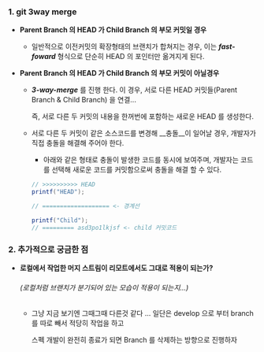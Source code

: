 ### 1. git 3way merge

- __Parent Branch 의 HEAD 가 Child Branch 의 부모 커밋일 경우__

  - 일반적으로 이전커밋의 확장형태의 브랜치가 합쳐지는 경우, 이는 ___fast-foward___ 형식으로 단순히 HEAD 의 포인터만 옮겨지게 된다. 

- __Parent Branch 의 HEAD 가 Child Branch 의 부모 커밋이 아닐경우__

  - ___3-way-merge___ 를 진행 한다. 이 경우, 서로 다른 HEAD 커밋들(Parent Branch & Child Branch) 을 연결...

    즉, 서로 다른 두 커밋의 내용을 한꺼번에 포함하는 새로운 HEAD 를 생성한다.

  - 서로 다른 두 커밋이 같은 소스코드를 변경해 __충돌__이 일어날 경우, 개발자가 직접 충돌을 해결해 주어야 한다.

    - 아래와 같은 형태로 충돌이 발생한 코드를 동시에 보여주며, 개발자는 코드를 선택해 새로운 코드를 커밋함으로써 충돌을 해결 할 수 있다.

    ```java
    // >>>>>>>>>> HEAD
    printf("HEAD");

    // =================== <- 경계선

    printf("Child");
    // ========= asd3po1lkjsf <- child 커밋코드
    ```


### 2. 추가적으로 궁금한 점

- __로컬에서 작업한 머지 스트림이 리모트에서도 그대로 적용이 되는가?__
  ###### _(로컬처럼 브랜치가 분기되어 있는 모습이 적용이 되는지...)_

  - 그냥 지금 보기엔 그때그때 다른것 같다 ... 일단은 develop 으로 부터 branch 를 따로 빼서 적당히 작업을 하고

    스펙 개발이 완전히 종료가 되면 Branch 를 삭제하는 방향으로 진행하자
